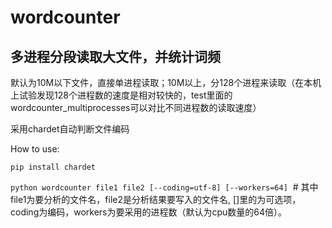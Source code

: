 # wordcounter
多进程分段读取大文件，并统计词频
------------

默认为10M以下文件，直接单进程读取；10M以上，分128个进程来读取（在本机上试验发现128个进程数的速度是相对较快的，test里面的wordcounter_multiprocesses可以对比不同进程数的读取速度）

采用chardet自动判断文件编码

How to use:

`pip install chardet`

`python wordcounter file1 file2 [--coding=utf-8] [--workers=64]`  # 其中file1为要分析的文件名，file2是分析结果要写入的文件名, []里的为可选项，coding为编码，workers为要采用的进程数（默认为cpu数量的64倍）。
